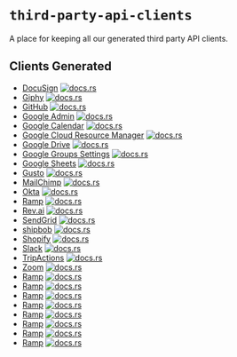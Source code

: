 # `third-party-api-clients`

A place for keeping all our generated third party API clients.

## Clients Generated
- [DocuSign](docusign/) [![docs.rs](https://docs.rs/docusign/badge.svg)](https://docs.rs/docusign)
- [Giphy](giphy/) [![docs.rs](https://docs.rs/giphy-api/badge.svg)](https://docs.rs/giphy-api)
- [GitHub](github/) [![docs.rs](https://docs.rs/octorust/badge.svg)](https://docs.rs/octorust)
- [Google Admin](google/admin/) [![docs.rs](https://docs.rs/gsuite-api/badge.svg)](https://docs.rs/gsuite-api)
- [Google Calendar](google/calendar/) [![docs.rs](https://docs.rs/google-calendar/badge.svg)](https://docs.rs/google-calendar)
- [Google Cloud Resource Manager](google/cloud-resource-manager/) [![docs.rs](https://docs.rs/google-cloud-resource-manager/badge.svg)](https://docs.rs/google-cloud-resource-manager)
- [Google Drive](google/drive/) [![docs.rs](https://docs.rs/google-drive/badge.svg)](https://docs.rs/google-drive)
- [Google Groups Settings](google/groups-settings/) [![docs.rs](https://docs.rs/google-groups-settings/badge.svg)](https://docs.rs/google-groups-settings)
- [Google Sheets](google/sheets/) [![docs.rs](https://docs.rs/sheets/badge.svg)](https://docs.rs/sheets)
- [Gusto](gusto/) [![docs.rs](https://docs.rs/gusto-api/badge.svg)](https://docs.rs/gusto-api)
- [MailChimp](mailchimp/) [![docs.rs](https://docs.rs/mailchimp-api/badge.svg)](https://docs.rs/mailchimp-api)
- [Okta](okta/) [![docs.rs](https://docs.rs/okta/badge.svg)](https://docs.rs/okta)
- [Ramp](ramp/) [![docs.rs](https://docs.rs/ramp-api/badge.svg)](https://docs.rs/ramp-api)
- [Rev.ai](rev.ai/) [![docs.rs](https://docs.rs/revai/badge.svg)](https://docs.rs/revai)
- [SendGrid](sendgrid/) [![docs.rs](https://docs.rs/sendgrid-api/badge.svg)](https://docs.rs/sendgrid-api)
- [shipbob](shipbob/) [![docs.rs](https://docs.rs/shipbob/badge.svg)](https://docs.rs/shipbob)
- [Shopify](shopify/) [![docs.rs](https://docs.rs/shopify/badge.svg)](https://docs.rs/shopify)
- [Slack](slack/) [![docs.rs](https://docs.rs/slack-chat-api/badge.svg)](https://docs.rs/slack-chat-api)
- [TripActions](tripactions/) [![docs.rs](https://docs.rs/tripactions/badge.svg)](https://docs.rs/tripactions)
- [Zoom](zoom/) [![docs.rs](https://docs.rs/zoom-api/badge.svg)](https://docs.rs/zoom-api)
- [Ramp](ramp/) [![docs.rs](https://docs.rs/ramp-api/badge.svg)](https://docs.rs/ramp-api)
- [Ramp](ramp/) [![docs.rs](https://docs.rs/ramp-api/badge.svg)](https://docs.rs/ramp-api)
- [Ramp](ramp/) [![docs.rs](https://docs.rs/ramp-api/badge.svg)](https://docs.rs/ramp-api)
- [Ramp](ramp/) [![docs.rs](https://docs.rs/ramp-api/badge.svg)](https://docs.rs/ramp-api)
- [Ramp](ramp/) [![docs.rs](https://docs.rs/ramp-api/badge.svg)](https://docs.rs/ramp-api)
- [Ramp](ramp/) [![docs.rs](https://docs.rs/ramp-api/badge.svg)](https://docs.rs/ramp-api)
- [Ramp](ramp/) [![docs.rs](https://docs.rs/ramp-api/badge.svg)](https://docs.rs/ramp-api)
- [Ramp](ramp/) [![docs.rs](https://docs.rs/ramp-api/badge.svg)](https://docs.rs/ramp-api)
